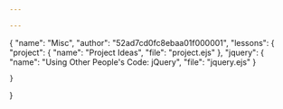 ```yaml
---

---
```

{
    "name": "Misc",
    "author": "52ad7cd0fc8ebaa01f000001",
    "lessons": {
        "project": {
            "name": "Project Ideas",
            "file": "project.ejs"
        },
        "jquery": {
            "name": "Using Other People's Code: jQuery",
            "file": "jquery.ejs"
        }

    }
}